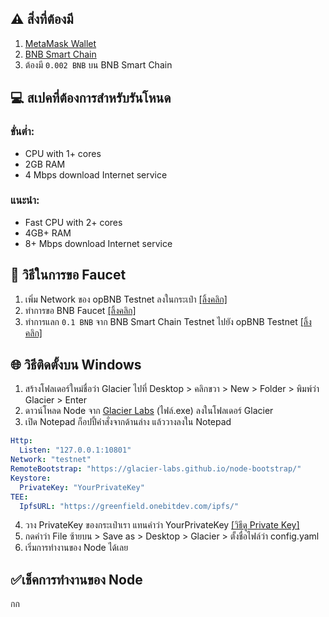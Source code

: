 ## ⚠️ สิ่งที่ต้องมี
1. [MetaMask Wallet](https://chromewebstore.google.com/detail/metamask/nkbihfbeogaeaoehlefnkodbefgpgknn)
2. [BNB Smart Chain](https://chainlist.org/chain/56)
3. ต้องมี `0.002 BNB` บน BNB Smart Chain
‎ 
## 💻 สเปคที่ต้องการสำหรับรันโหนด

### ขั่นต่ำ:
  - CPU with 1+ cores
  - 2GB RAM
  - 4 Mbps download Internet service
### แนะนำ:
  - Fast CPU with 2+ cores
  - 4GB+ RAM
  - 8+ Mbps download Internet service
‎ 
## 💸 วิธีในการขอ Faucet
1. เพิ่ม Network ของ opBNB Testnet ลงในกระเป๋า [[ลิ้งคลิก]](https://chainlist.org/chain/5611)
2. ทำการขอ BNB Faucet [[ลิ้งคลิก]](https://www.bnbchain.org/en/testnet-faucet)
3. ทำการแลก `0.1 BNB` จาก BNB Smart Chain Testnet ไปยัง opBNB Testnet [[ลิ้งคลิก]](https://opbnb-testnet-bridge.bnbchain.org/deposit)
‎ 
## 🌐 วิธีติดตั้งบน Windows
1. สร้างโฟลเดอร์ใหม่ชื่อว่า Glacier ไปที่ Desktop > คลิกขวา > New > Folder > พิมพ์ว่า Glacier > Enter
2. ดาวน์โหลด Node จาก [Glacier Labs](https://github.com/Glacier-Labs/node-bootstrap/releases) (ไฟล์.exe) ลงในโฟลเดอร์ Glacier
3. เปิด Notepad ก็อปปี้คำสั่งจากด้านล่าง แล้ววางลงใน Notepad
```yaml
Http:
  Listen: "127.0.0.1:10801"
Network: "testnet"
RemoteBootstrap: "https://glacier-labs.github.io/node-bootstrap/"
Keystore:
  PrivateKey: "YourPrivateKey"
TEE:
  IpfsURL: "https://greenfield.onebitdev.com/ipfs/"
```

4. วาง PrivateKey ของกระเป๋าเรา แทนคำว่า YourPrivateKey [[วิธีดู Private Key]](https://support.metamask.io/managing-my-wallet/secret-recovery-phrase-and-private-keys/how-to-export-an-accounts-private-key/)
5. กดคำว่า File ซ้ายบน > Save as > Desktop > Glacier > ตั้งชื่อไฟล์ว่า config.yaml
6. เริ่มการทำงานของ Node ได้เลย
‎ 
## ✅เช็คการทำงานของ Node
กก
